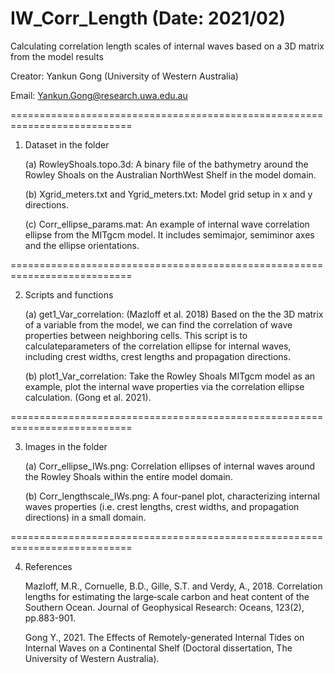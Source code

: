 # IW_Corr_Length (Date: 2021/02) 
 Calculating correlation length scales of internal waves based on a 3D matrix from the model results

 Creator: Yankun Gong (University of Western Australia)
 
 Email:  Yankun.Gong@research.uwa.edu.au

===========================================================================

1. Dataset in the folder

     (a) RowleyShoals.topo.3d:
	 A binary file of the bathymetry around the Rowley Shoals on the Australian NorthWest Shelf in the model domain.
	 			
     (b) Xgrid_meters.txt and Ygrid_meters.txt:
	 Model grid setup in x and y directions.
	   
     (c) Corr_ellipse_params.mat:
   An example of internal wave correlation ellipse from the MITgcm model. It includes semimajor, semiminor axes and the ellipse orientations.  
   
===========================================================================

2. Scripts and functions

     (a) get1_Var_correlation: (Mazloff et al. 2018)
         Based on the the 3D matrix of a variable from the model, we can find the correlation of wave properties between neighboring cells.
         This script is to calculateparameters of the correlation ellipse for internal waves, including crest widths, crest lengths and propagation directions.
	   
     (b) plot1_Var_correlation:
         Take the Rowley Shoals MITgcm model as an example, plot the internal wave properties via the correlation ellipse calculation. 
         (Gong et al. 2021).
		 
===========================================================================

3. Images in the folder
		 
     (a) Corr_ellipse_IWs.png:
         Correlation ellipses of internal waves around the Rowley Shoals within the entire model domain.
		 
     (b) Corr_lengthscale_IWs.png:
         A four-panel plot, characterizing internal waves properties (i.e. crest lengths, crest widths, and propagation directions) in a small domain.
	 				 
===========================================================================

4. References

    Mazloff, M.R., Cornuelle, B.D., Gille, S.T. and Verdy, A., 2018. Correlation lengths for estimating the large‐scale carbon and heat content of the Southern Ocean. Journal of Geophysical Research: Oceans, 123(2), pp.883-901.
  
    Gong Y., 2021. The Effects of Remotely-generated Internal Tides on Internal Waves on a Continental Shelf (Doctoral dissertation, The University of Western Australia).
